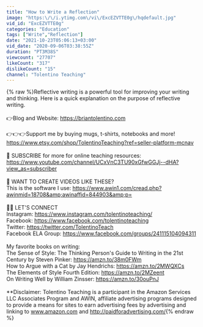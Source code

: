 ```yaml
---
title: "How to Write a Reflection"
image: "https:\/\/i.ytimg.com\/vi\/ExcEZVTTE0g\/hqdefault.jpg"
vid_id: "ExcEZVTTE0g"
categories: "Education"
tags: ["Write","Reflection"]
date: "2021-10-23T05:06:13+03:00"
vid_date: "2020-09-06T03:38:55Z"
duration: "PT3M38S"
viewcount: "27707"
likeCount: "317"
dislikeCount: "15"
channel: "Tolentino Teaching"
---
```

{% raw %}Reflective writing is a powerful tool for improving your writing and thinking. Here is a quick explanation on the purpose of reflective writing.<br /><br />👉Blog and Website: <a rel="nofollow" target="blank" href="https://briantolentino.com">https://briantolentino.com</a><br /><br />👉👉👉Support me by buying mugs, t-shirts, notebooks and more! <a rel="nofollow" target="blank" href="https://www.etsy.com/shop/TolentinoTeaching?ref=seller-platform-mcnav">https://www.etsy.com/shop/TolentinoTeaching?ref=seller-platform-mcnav</a><br /><br />🔔 SUBSCRIBE for more for online teaching resources: <br /><a rel="nofollow" target="blank" href="https://www.youtube.com/channel/UCxVnC3TU90xGfwGGJj--dHA?view_as=subscriber">https://www.youtube.com/channel/UCxVnC3TU90xGfwGGJj--dHA?view_as=subscriber</a><br /><br />🎥 WANT TO CREATE VIDEOS LIKE THESE?<br />This is the software I use:  <a rel="nofollow" target="blank" href="https://www.awin1.com/cread.php?awinmid=18708&amp;awinaffid=844903&amp;p=">https://www.awin1.com/cread.php?awinmid=18708&amp;awinaffid=844903&amp;p=</a><br /><br />👨‍💻 LET'S CONNECT<br />Instagram: <a rel="nofollow" target="blank" href="https://www.instagram.com/tolentinoteaching/">https://www.instagram.com/tolentinoteaching/</a><br />Facebook: <a rel="nofollow" target="blank" href="https://www.facebook.com/tolentinoteaching">https://www.facebook.com/tolentinoteaching</a><br />Twitter: <a rel="nofollow" target="blank" href="https://twitter.com/TolentinoTeach">https://twitter.com/TolentinoTeach</a><br />Facebook ELA Group: <a rel="nofollow" target="blank" href="https://www.facebook.com/groups/241115104094311">https://www.facebook.com/groups/241115104094311</a><br /><br />My favorite books on writing:<br />The Sense of Style: The Thinking Person's Guide to Writing in the 21st Century by Steven Pinker: <a rel="nofollow" target="blank" href="https://amzn.to/38m0FWm">https://amzn.to/38m0FWm</a><br />How to Argue with a Cat by Jay Hendrichs: <a rel="nofollow" target="blank" href="https://amzn.to/2MWQXCs">https://amzn.to/2MWQXCs</a><br />The Elements of Style Fourth Edition: <a rel="nofollow" target="blank" href="https://amzn.to/2MZeent">https://amzn.to/2MZeent</a><br />On Writing Well by William Zinsser: <a rel="nofollow" target="blank" href="https://amzn.to/30ouPnJ">https://amzn.to/30ouPnJ</a><br /><br />**Disclaimer: Tolentino Teaching  is a participant in the Amazon Services LLC Associates Program and AWIN, affiliate advertising programs designed to provide a means for sites to earn advertising fees by advertising and linking to www.amazon.com and <a rel="nofollow" target="blank" href="http://paidforadvertising.com/">http://paidforadvertising.com/</a>{% endraw %}
